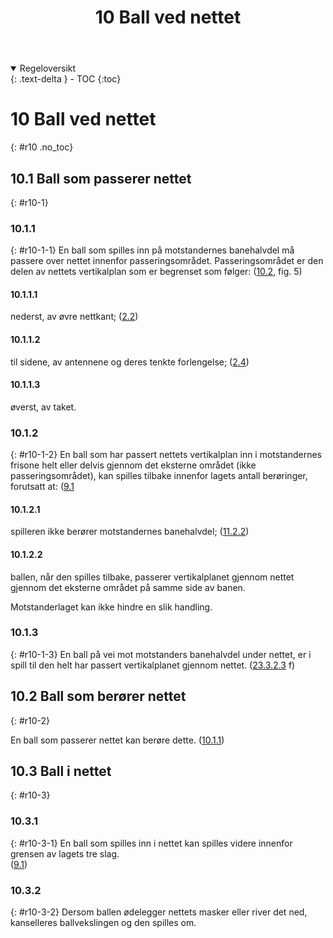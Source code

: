 ﻿---
title: 10 Ball ved nettet
parent: Kapittel 4
---
<details open markdown="block">
  <summary>
    Regeloversikt
  </summary>
  {: .text-delta }
- TOC
{:toc}
</details>

# 10 Ball ved nettet
{: #r10 .no_toc}

## 10.1 Ball som passerer nettet
{: #r10-1}

### 10.1.1
{: #r10-1-1}
En ball som spilles inn på motstandernes banehalvdel må passere over nettet innenfor 
passeringsområdet. Passeringsområdet er den delen av nettets vertikalplan som er 
begrenset som følger: 
([10.2](#r10-2), fig. 5)

#### 10.1.1.1 
nederst, av øvre nettkant;
([2.2](../para2/#r2-2))

#### 10.1.1.2 
til sidene, av antennene og deres tenkte forlengelse;
([2.4](../para2/#r2-4))

#### 10.1.1.3
øverst, av taket.

### 10.1.2
{: #r10-1-2}
En ball som har passert nettets vertikalplan inn i motstandernes frisone helt eller delvis 
gjennom det eksterne området (ikke passeringsområdet), kan spilles tilbake innenfor 
lagets antall berøringer, forutsatt at:
([9.1](../para9(#r9-1))

#### 10.1.2.1
spilleren ikke berører motstandernes banehalvdel;
([11.2.2](../para11/#r11-2-2))

#### 10.1.2.2
ballen, når den spilles tilbake, passerer vertikalplanet gjennom nettet gjennom det 
eksterne området på samme side av banen.

Motstanderlaget kan ikke hindre en slik handling.

### 10.1.3
{: #r10-1-3}
En ball på vei mot motstanders banehalvdel under nettet, er i spill til den helt har passert 
vertikalplanet gjennom nettet.
([23.3.2.3](../para23/#r23-3-2-3) f)

## 10.2 Ball som berører nettet
{: #r10-2}

En ball som passerer nettet kan berøre dette.
([10.1.1](#r10-1-1))

## 10.3 Ball i nettet
{: #r10-3}

### 10.3.1
{: #r10-3-1}
En ball som spilles inn i nettet kan spilles videre innenfor grensen av lagets tre slag.  
([9.1](../para9/#r9-1))

### 10.3.2
{: #r10-3-2}
Dersom ballen ødelegger nettets masker eller river det ned, kanselleres ballvekslingen 
og den spilles om. 
